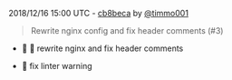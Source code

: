 2018/12/16 15:00 UTC - [cb8beca](https://github.com/hassio-addons/addon-home-panel/commit/cb8beca7a66985544efa9d8b7d995c0fe5640f23) by [@timmo001](https://github.com/timmo001)
> Rewrite nginx config and fix header comments (#3)

* :hammer: :pencil: rewrite nginx and fix header comments

* :shirt: fix linter warning 

